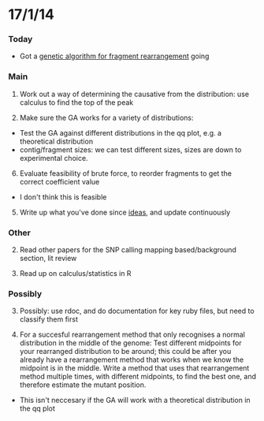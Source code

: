 17/1/14
========================================================

### Today

- Got a [genetic algorithm for fragment rearrangement](https://github.com/edwardchalstrey1/fragmented_genome_with_snps/blob/ratio/reform_ratio.rb) going

### Main

1. Work out a way of determining the causative from the distribution: use calculus to find the top of the peak

2. Make sure the GA works for a variety of distributions: 
 - Test the GA against different distributions in the qq plot, e.g. a theoretical distribution
 - contig/fragment sizes: we can test different sizes, sizes are down to experimental choice.
 
6. Evaluate feasibility of brute force, to reorder fragments to get the correct coefficient value
 - I don't think this is feasible
 
5. Write up what you've done since [ideas](https://github.com/edwardchalstrey1/fragmented_genome_with_snps/blob/master/writeup/ideas.md), and update continuously

### Other

2. Read other papers for the SNP calling mapping based/background section, lit review

3. Read up on calculus/statistics in R

### Possibly

3. Possibly: use rdoc, and do documentation for key ruby files, but need to classify them first

3. For a succesful rearrangement method that only recognises a normal distribution in the middle of the genome: Test different midpoints for your rearranged distribution to be around; this could be after you already have a rearrangement method that works when we know the midpoint is in the middle. Write a method that uses that rearrangement method multiple times, with different midpoints, to find the best one, and therefore estimate the mutant position.
 - This isn't neccesary if the GA will work with a theoretical distribution in the qq plot


